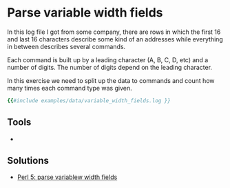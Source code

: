 # Parse variable width fields


<slidecast file="beginner-perl/exercise-parse-variable-width-fields" youtube="6NoHj4sehWc" />

In this log file I got from some company, there are rows in which the first 16 and last 16 characters
describe some kind of an addresses while everything in between describes several commands.

Each command is built up by a leading character (A, B, C, D, etc) and a number
of digits. The number of digits depend on the leading character.

In this exercise we need to split up the data to commands and count how many times
each command type was given.

```ruby
{{#include examples/data/variable_width_fields.log }}
```

## Tools
* 

## Solutions
* [Perl 5: parse variablew width fields](https://perlmaven.com/beginner-perl-maven-solution-parse-variable-width-fields)


